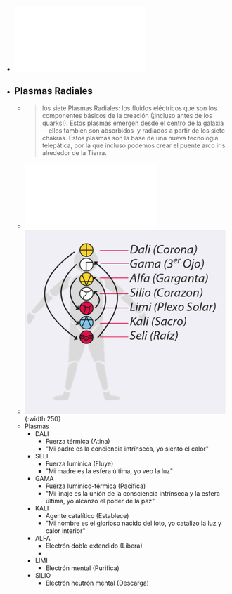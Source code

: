 - ![NS1.35-sincro-bolsillo-K69.pdf](../assets/NS1.35-sincro-bolsillo-K69_1659024448107_0.pdf)
- ## Plasmas Radiales
	- > los siete Plasmas Radiales: los fluidos eléctricos que son los componentes básicos de la creación (¡incluso antes de los quarks!). Estos plasmas emergen desde el centro de la galaxia -  ellos también son absorbidos  y radiados a partir de los siete chakras. Estos plasmas son la base de una nueva tecnología telepática, por la que incluso podemos crear el puente arco iris alrededor de la Tierra.
	- ![Plasmas Radiales-ok.pdf](../assets/Plasmas_Radiales-ok_1659069805109_0.pdf)
	- ![Screen Shot 2022-07-29 at 01.46.26.png](../assets/Screen_Shot_2022-07-29_at_01.46.26_1659069994787_0.png){:width 250}
	- Plasmas
		- DALI
			- Fuerza térmica (Atina)
			- "Mi padre es la conciencia intrínseca, yo siento el calor"
		- SELI
			- Fuerza lumínica (Fluye)
			- "Mi madre es la esfera última, yo veo la luz"
		- GAMA
			- Fuerza lumínico-térmica (Pacifica)
			- "Mi linaje es la unión de la consciencia intrínseca y la esfera última, yo alcanzo el poder de la paz"
		- KALI
			- Agente catalítico (Establece)
			- "Mi nombre es el glorioso nacido del loto, yo catalizo la luz y calor interior"
		- ALFA
			- Electrón doble extendido (Libera)
			-
		- LIMI
			- Electrón mental (Purifica)
		- SILIO
			- Electrón neutrón mental (Descarga)